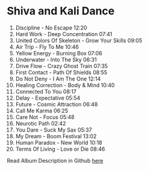 # Shiva and Kali Dance

1. Discipline - No Escape 12:20
2. Hard Work - Deep Concentration 07:41
3. United Colors Of Skeleton - Grow Your Skills 09:05
4. Air Trip - Fly To Me 10:46
5. Yellow Energy - Burning Box 07:06
6. Underwater - Into The Sky 06:31
7. Drive Flow - Crazy Ghost Train 07:35
8. First Contact - Path Of Shields 08:55
9. Do Not Deny - I Am The One 12:14
10. Healing Correction - Body & Mind 10:40
11. Connected To You 08:17
12. Delay - Expectative 05:54
13. Future - Cosmic Attraction 06:48
14. Call Me Karma 06:25
15. Care Not - Focus 05:48
16. Neurotic Path 02:42
17. You Dare - Suck My Sax 05:37
18. My Dream - Boom Festival 13:02
19. Human Paradox - New World 10:18
20. Terms Of Living - Love or Die 08:46


Read Album Description in Github [here](../../Dreams/Descriptions/Shiva_and_Kali_Dance.md)